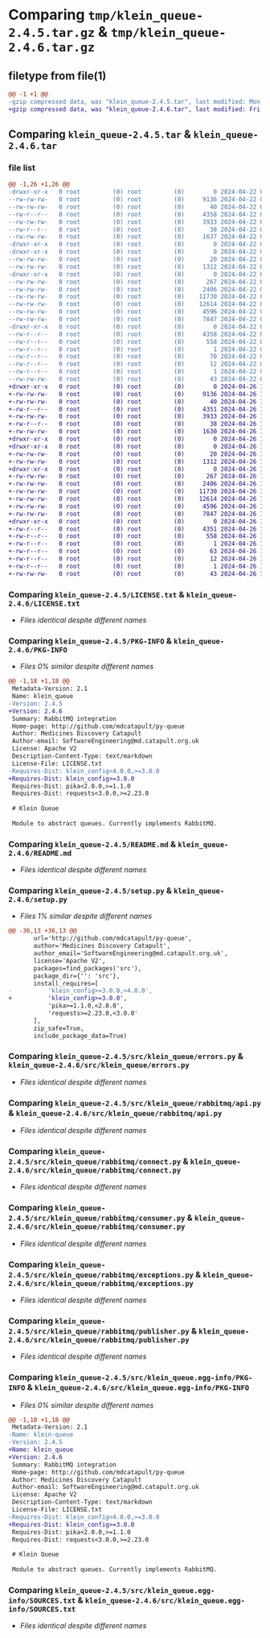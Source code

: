 # Comparing `tmp/klein_queue-2.4.5.tar.gz` & `tmp/klein_queue-2.4.6.tar.gz`

## filetype from file(1)

```diff
@@ -1 +1 @@
-gzip compressed data, was "klein_queue-2.4.5.tar", last modified: Mon Apr 22 08:43:15 2024, max compression
+gzip compressed data, was "klein_queue-2.4.6.tar", last modified: Fri Apr 26 16:37:14 2024, max compression
```

## Comparing `klein_queue-2.4.5.tar` & `klein_queue-2.4.6.tar`

### file list

```diff
@@ -1,26 +1,26 @@
-drwxr-xr-x   0 root         (0) root         (0)        0 2024-04-22 08:43:15.140802 klein_queue-2.4.5/
--rw-rw-rw-   0 root         (0) root         (0)     9136 2024-04-22 08:43:06.000000 klein_queue-2.4.5/LICENSE.txt
--rw-rw-rw-   0 root         (0) root         (0)       40 2024-04-22 08:43:06.000000 klein_queue-2.4.5/MANIFEST.in
--rw-r--r--   0 root         (0) root         (0)     4358 2024-04-22 08:43:15.140802 klein_queue-2.4.5/PKG-INFO
--rw-rw-rw-   0 root         (0) root         (0)     3933 2024-04-22 08:43:06.000000 klein_queue-2.4.5/README.md
--rw-r--r--   0 root         (0) root         (0)       38 2024-04-22 08:43:15.140802 klein_queue-2.4.5/setup.cfg
--rw-rw-rw-   0 root         (0) root         (0)     1637 2024-04-22 08:43:06.000000 klein_queue-2.4.5/setup.py
-drwxr-xr-x   0 root         (0) root         (0)        0 2024-04-22 08:43:15.136219 klein_queue-2.4.5/src/
-drwxr-xr-x   0 root         (0) root         (0)        0 2024-04-22 08:43:15.137136 klein_queue-2.4.5/src/klein_queue/
--rw-rw-rw-   0 root         (0) root         (0)       20 2024-04-22 08:43:06.000000 klein_queue-2.4.5/src/klein_queue/__init__.py
--rw-rw-rw-   0 root         (0) root         (0)     1312 2024-04-22 08:43:06.000000 klein_queue-2.4.5/src/klein_queue/errors.py
-drwxr-xr-x   0 root         (0) root         (0)        0 2024-04-22 08:43:15.138969 klein_queue-2.4.5/src/klein_queue/rabbitmq/
--rw-rw-rw-   0 root         (0) root         (0)      267 2024-04-22 08:43:06.000000 klein_queue-2.4.5/src/klein_queue/rabbitmq/__init__.py
--rw-rw-rw-   0 root         (0) root         (0)     2406 2024-04-22 08:43:06.000000 klein_queue-2.4.5/src/klein_queue/rabbitmq/api.py
--rw-rw-rw-   0 root         (0) root         (0)    11730 2024-04-22 08:43:06.000000 klein_queue-2.4.5/src/klein_queue/rabbitmq/connect.py
--rw-rw-rw-   0 root         (0) root         (0)    12614 2024-04-22 08:43:06.000000 klein_queue-2.4.5/src/klein_queue/rabbitmq/consumer.py
--rw-rw-rw-   0 root         (0) root         (0)     4596 2024-04-22 08:43:06.000000 klein_queue-2.4.5/src/klein_queue/rabbitmq/exceptions.py
--rw-rw-rw-   0 root         (0) root         (0)     7847 2024-04-22 08:43:06.000000 klein_queue-2.4.5/src/klein_queue/rabbitmq/publisher.py
-drwxr-xr-x   0 root         (0) root         (0)        0 2024-04-22 08:43:15.138969 klein_queue-2.4.5/src/klein_queue.egg-info/
--rw-r--r--   0 root         (0) root         (0)     4358 2024-04-22 08:43:15.000000 klein_queue-2.4.5/src/klein_queue.egg-info/PKG-INFO
--rw-r--r--   0 root         (0) root         (0)      558 2024-04-22 08:43:15.000000 klein_queue-2.4.5/src/klein_queue.egg-info/SOURCES.txt
--rw-r--r--   0 root         (0) root         (0)        1 2024-04-22 08:43:15.000000 klein_queue-2.4.5/src/klein_queue.egg-info/dependency_links.txt
--rw-r--r--   0 root         (0) root         (0)       70 2024-04-22 08:43:15.000000 klein_queue-2.4.5/src/klein_queue.egg-info/requires.txt
--rw-r--r--   0 root         (0) root         (0)       12 2024-04-22 08:43:15.000000 klein_queue-2.4.5/src/klein_queue.egg-info/top_level.txt
--rw-r--r--   0 root         (0) root         (0)        1 2024-04-22 08:43:15.000000 klein_queue-2.4.5/src/klein_queue.egg-info/zip-safe
--rw-rw-rw-   0 root         (0) root         (0)       43 2024-04-22 08:43:06.000000 klein_queue-2.4.5/src/version.py
+drwxr-xr-x   0 root         (0) root         (0)        0 2024-04-26 16:37:14.146484 klein_queue-2.4.6/
+-rw-rw-rw-   0 root         (0) root         (0)     9136 2024-04-26 16:37:04.000000 klein_queue-2.4.6/LICENSE.txt
+-rw-rw-rw-   0 root         (0) root         (0)       40 2024-04-26 16:37:04.000000 klein_queue-2.4.6/MANIFEST.in
+-rw-r--r--   0 root         (0) root         (0)     4351 2024-04-26 16:37:14.146484 klein_queue-2.4.6/PKG-INFO
+-rw-rw-rw-   0 root         (0) root         (0)     3933 2024-04-26 16:37:04.000000 klein_queue-2.4.6/README.md
+-rw-r--r--   0 root         (0) root         (0)       38 2024-04-26 16:37:14.146484 klein_queue-2.4.6/setup.cfg
+-rw-rw-rw-   0 root         (0) root         (0)     1630 2024-04-26 16:37:04.000000 klein_queue-2.4.6/setup.py
+drwxr-xr-x   0 root         (0) root         (0)        0 2024-04-26 16:37:14.141901 klein_queue-2.4.6/src/
+drwxr-xr-x   0 root         (0) root         (0)        0 2024-04-26 16:37:14.143734 klein_queue-2.4.6/src/klein_queue/
+-rw-rw-rw-   0 root         (0) root         (0)       20 2024-04-26 16:37:04.000000 klein_queue-2.4.6/src/klein_queue/__init__.py
+-rw-rw-rw-   0 root         (0) root         (0)     1312 2024-04-26 16:37:04.000000 klein_queue-2.4.6/src/klein_queue/errors.py
+drwxr-xr-x   0 root         (0) root         (0)        0 2024-04-26 16:37:14.145568 klein_queue-2.4.6/src/klein_queue/rabbitmq/
+-rw-rw-rw-   0 root         (0) root         (0)      267 2024-04-26 16:37:04.000000 klein_queue-2.4.6/src/klein_queue/rabbitmq/__init__.py
+-rw-rw-rw-   0 root         (0) root         (0)     2406 2024-04-26 16:37:04.000000 klein_queue-2.4.6/src/klein_queue/rabbitmq/api.py
+-rw-rw-rw-   0 root         (0) root         (0)    11730 2024-04-26 16:37:04.000000 klein_queue-2.4.6/src/klein_queue/rabbitmq/connect.py
+-rw-rw-rw-   0 root         (0) root         (0)    12614 2024-04-26 16:37:04.000000 klein_queue-2.4.6/src/klein_queue/rabbitmq/consumer.py
+-rw-rw-rw-   0 root         (0) root         (0)     4596 2024-04-26 16:37:04.000000 klein_queue-2.4.6/src/klein_queue/rabbitmq/exceptions.py
+-rw-rw-rw-   0 root         (0) root         (0)     7847 2024-04-26 16:37:04.000000 klein_queue-2.4.6/src/klein_queue/rabbitmq/publisher.py
+drwxr-xr-x   0 root         (0) root         (0)        0 2024-04-26 16:37:14.146484 klein_queue-2.4.6/src/klein_queue.egg-info/
+-rw-r--r--   0 root         (0) root         (0)     4351 2024-04-26 16:37:14.000000 klein_queue-2.4.6/src/klein_queue.egg-info/PKG-INFO
+-rw-r--r--   0 root         (0) root         (0)      558 2024-04-26 16:37:14.000000 klein_queue-2.4.6/src/klein_queue.egg-info/SOURCES.txt
+-rw-r--r--   0 root         (0) root         (0)        1 2024-04-26 16:37:14.000000 klein_queue-2.4.6/src/klein_queue.egg-info/dependency_links.txt
+-rw-r--r--   0 root         (0) root         (0)       63 2024-04-26 16:37:14.000000 klein_queue-2.4.6/src/klein_queue.egg-info/requires.txt
+-rw-r--r--   0 root         (0) root         (0)       12 2024-04-26 16:37:14.000000 klein_queue-2.4.6/src/klein_queue.egg-info/top_level.txt
+-rw-r--r--   0 root         (0) root         (0)        1 2024-04-26 16:37:14.000000 klein_queue-2.4.6/src/klein_queue.egg-info/zip-safe
+-rw-rw-rw-   0 root         (0) root         (0)       43 2024-04-26 16:37:04.000000 klein_queue-2.4.6/src/version.py
```

### Comparing `klein_queue-2.4.5/LICENSE.txt` & `klein_queue-2.4.6/LICENSE.txt`

 * *Files identical despite different names*

### Comparing `klein_queue-2.4.5/PKG-INFO` & `klein_queue-2.4.6/PKG-INFO`

 * *Files 0% similar despite different names*

```diff
@@ -1,18 +1,18 @@
 Metadata-Version: 2.1
 Name: klein_queue
-Version: 2.4.5
+Version: 2.4.6
 Summary: RabbitMQ integration
 Home-page: http://github.com/mdcatapult/py-queue
 Author: Medicines Discovery Catapult
 Author-email: SoftwareEngineering@md.catapult.org.uk
 License: Apache V2
 Description-Content-Type: text/markdown
 License-File: LICENSE.txt
-Requires-Dist: klein_config<4.0.0,>=3.0.0
+Requires-Dist: klein_config>=3.0.0
 Requires-Dist: pika<2.0.0,>=1.1.0
 Requires-Dist: requests<3.0.0,>=2.23.0
 
 # Klein Queue
 
 Module to abstract queues. Currently implements RabbitMQ.
```

### Comparing `klein_queue-2.4.5/README.md` & `klein_queue-2.4.6/README.md`

 * *Files identical despite different names*

### Comparing `klein_queue-2.4.5/setup.py` & `klein_queue-2.4.6/setup.py`

 * *Files 1% similar despite different names*

```diff
@@ -36,13 +36,13 @@
       url='http://github.com/mdcatapult/py-queue',
       author='Medicines Discovery Catapult',
       author_email='SoftwareEngineering@md.catapult.org.uk',
       license='Apache V2',
       packages=find_packages('src'),
       package_dir={'': 'src'},
       install_requires=[
-          'klein_config>=3.0.0,<4.0.0',
+          'klein_config>=3.0.0',
           'pika>=1.1.0,<2.0.0',
           'requests>=2.23.0,<3.0.0'
       ],
       zip_safe=True,
       include_package_data=True)
```

### Comparing `klein_queue-2.4.5/src/klein_queue/errors.py` & `klein_queue-2.4.6/src/klein_queue/errors.py`

 * *Files identical despite different names*

### Comparing `klein_queue-2.4.5/src/klein_queue/rabbitmq/api.py` & `klein_queue-2.4.6/src/klein_queue/rabbitmq/api.py`

 * *Files identical despite different names*

### Comparing `klein_queue-2.4.5/src/klein_queue/rabbitmq/connect.py` & `klein_queue-2.4.6/src/klein_queue/rabbitmq/connect.py`

 * *Files identical despite different names*

### Comparing `klein_queue-2.4.5/src/klein_queue/rabbitmq/consumer.py` & `klein_queue-2.4.6/src/klein_queue/rabbitmq/consumer.py`

 * *Files identical despite different names*

### Comparing `klein_queue-2.4.5/src/klein_queue/rabbitmq/exceptions.py` & `klein_queue-2.4.6/src/klein_queue/rabbitmq/exceptions.py`

 * *Files identical despite different names*

### Comparing `klein_queue-2.4.5/src/klein_queue/rabbitmq/publisher.py` & `klein_queue-2.4.6/src/klein_queue/rabbitmq/publisher.py`

 * *Files identical despite different names*

### Comparing `klein_queue-2.4.5/src/klein_queue.egg-info/PKG-INFO` & `klein_queue-2.4.6/src/klein_queue.egg-info/PKG-INFO`

 * *Files 0% similar despite different names*

```diff
@@ -1,18 +1,18 @@
 Metadata-Version: 2.1
-Name: klein-queue
-Version: 2.4.5
+Name: klein_queue
+Version: 2.4.6
 Summary: RabbitMQ integration
 Home-page: http://github.com/mdcatapult/py-queue
 Author: Medicines Discovery Catapult
 Author-email: SoftwareEngineering@md.catapult.org.uk
 License: Apache V2
 Description-Content-Type: text/markdown
 License-File: LICENSE.txt
-Requires-Dist: klein_config<4.0.0,>=3.0.0
+Requires-Dist: klein_config>=3.0.0
 Requires-Dist: pika<2.0.0,>=1.1.0
 Requires-Dist: requests<3.0.0,>=2.23.0
 
 # Klein Queue
 
 Module to abstract queues. Currently implements RabbitMQ.
```

### Comparing `klein_queue-2.4.5/src/klein_queue.egg-info/SOURCES.txt` & `klein_queue-2.4.6/src/klein_queue.egg-info/SOURCES.txt`

 * *Files identical despite different names*

